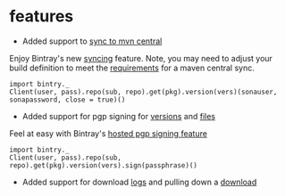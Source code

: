 # features

* Added support to [sync to mvn central](https://bintray.com/docs/api.html#_sync_version_artifacts_to_maven_central)

Enjoy Bintray's new [syncing](http://blog.bintray.com/2014/02/11/bintray-as-pain-free-gateway-to-maven-central/) feature. Note, you 
may need to adjust your build definition to meet the [requirements](https://docs.sonatype.org/display/Repository/Central+Sync+Requirements) for a maven central sync.

    import bintry._
    Client(user, pass).repo(sub, repo).get(pkg).version(vers)(sonauser, sonapassword, close = true)()
    
* Added support for pgp signing for [versions](https://bintray.com/docs/api.html#_gpg_sign_a_version) and [files](https://bintray.com/docs/api.html#_gpg_sign_a_file)

Feel at easy with Bintray's [hosted pgp signing feature](http://blog.bintray.com/2013/08/06/fight-crime-with-gpg/)

    import bintry._
    Client(user, pass).repo(sub, repo).get(pkg).version(vers).sign(passphrase)()
  
* Added support for download [logs](https://bintray.com/docs/api.html#_list_package_download_log_files) and pulling down a [download](https://bintray.com/docs/api.html#_download_package_download_log_file)

 
